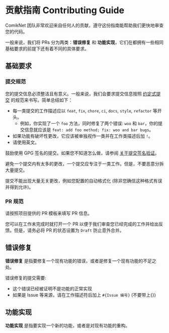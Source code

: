 # 贡献指南 Contributing Guide

ComikNet 团队非常欢迎来自任何人的贡献，遵守这份指南能帮助我们更快地审查您的代码。

一般来说，我们将 PRs 分为两类：**错误修复** 和 **功能实现**，它们在都拥有一些相同基础要求的前提下还有着不同的具体要求。

## 基础要求

### 提交规范

您的提交信息必须整洁且有意义。一般来说，我们会要求提交信息按照 [约定式提交](https://www.conventionalcommits.org/zh-hans) 的规范来书写。简单总结如下：

- 每一类提交的工作描述应以 `feat`, `fix`, `chore`, `ci`, `docs`, `style`, `refactor` 等开头。
  - 例如，你实现了一个 `foo` 方法，同时修复了两个错误: `woo` 和 `bar`，你的提交信息就应该是 `feat: add foo method; fix: woo and bar bugs`。
- 如果功能有破坏性更改，它应该被单独视作一类并在工作类描述后加 `!`。
- 请使用英文。

鼓励使用 GPG 签名的提交。如果您不知道怎么做，请参阅 [关于提交签名验证](https://docs.github.com/authentication/managing-commit-signature-verification/about-commit-signature-verification)。

避免一个提交内有太多的更改，一个提交应专注于一类工作。但是，不要恶意分拆大量提交。

提交不能出现大量无关更改，例如您配置的自动格式化 (除非您确信这种格式有误并得到允许)。

### PR 规范

请按照项目提供的 PR 模板来填写 PR 信息。

您可以在工作未完成时就打开一个 PR 以便于我们审查您已经完成的工作并给出反馈。但是，请务必将 PR 的状态设置为 `Draft` 防止意外合并。

## 错误修复

**错误修复** 是指要修复一个现有功能的错误，或者是修复一个现有功能的不足之处。

错误修复的提交需要:

- 这个错误已经被证明不是功能的正常实现
- 如果是 Issue 等来源，请在工作描述符后加上 `#{Issue 编号}` (不要带上{})

## 功能实现

**功能实现** 是指要实现一个新的功能，或者是对现有功能的重构。
